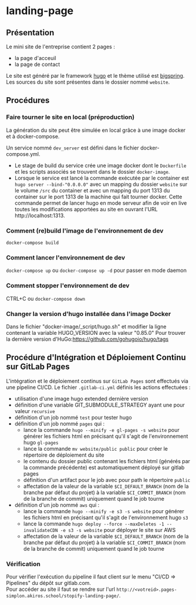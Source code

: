 # landing-page
## Présentation
Le mini site de l'entreprise contient 2 pages :
- la page d'acceuil
- la page de contact

Le site est généré par le framework [hugo](https://gohugo.io/) et le thème utilisé est [bigspring](https://themes.gohugo.io/bigspring-hugo-startup-theme/).
Les sources du site sont présentes dans le dossier nommé `website`.

## Procédures
### Faire tourner le site en local (préproduction)
La génération du site peut être simulée en local grâce à une image docker et à docker-compose.

Un service nommé `dev_server` est défini dans le fichier docker-compose.yml.
- Le stage de build du service crée une image docker dont le `Dockerfile` et les scripts associés se trouvent dans le dossier `docker-image`.
- Lorsque le service est lancé la commande exécutée par le container est `hugo server --bind-"0.0.0.0"` avec un mapping du dossier `website` sur le volume `/src` du container et avec un mapping du port 1313 du container sur le port 1313 de la machine qui fait tourner docker. Cette commande permet de lancer hugo en mode serveur afin de voir en live toutes les modifications apportées au site en ouvrant l'URL http://localhost:1313.

### Comment (re)build l'image de l'environnement de dev
`docker-compose build`

### Comment lancer l'environnement de dev
`docker-compose up` ou `docker-compose up -d` pour passer en mode daemon

### Comment stopper l'environnement de dev
CTRL+C ou `docker-compose down`

### Changer la version d'hugo installée dans l'image Docker
Dans le fichier "docker-image/_script/hugo.sh" et modifier la ligne contenant la variable HUGO_VERSION avec la valeur "0.85.0"
Pour trouver la dernière version d'HuGo:https://github.com/gohugoio/hugo/tags

## Procédure d'Intégration et Déploiement Continu sur GitLab Pages
L'intégration et le déploiement continus sur `GitLab Pages` sont effectués via une pipeline CI/CD.
Le fichier `.gitlab-ci.yml` définis les actions effectuées :
- utilisation d'une image hugo extended dernière version
- définition d'une variable GIT_SUBMODULE_STRATEGY ayant une pour valeur `recursive`
- définition d'un job nommé `test` pour tester hugo
- définition d'un job nommé `pages` qui :
  - lance la commande `hugo --minify -e gl-pages -s website` pour générer les fichiers html en précisant qu'il s'agit de l'environnement hugo `gl-pages`
  - lance la commande `mv website/public public` pour créer le répertoire de déploiement du site
  - le contenu du dossier public contenant les fichiers html (générés par la commande précédente) est automatiquement déployé sur gitlab pages
  - définition d'un artifact pour le job avec pour path le répertoire `public`
  - affectation de la valeur de la variable `$CI_DEFAULT_BRANCH` (nom de la branche par défaut du projet) à la variable `$CI_COMMIT_BRANCH` (nom de  la branche de commit) uniquement quand le job tourne
- définition d'un job nommé `aws` qui :
  - lance la commande `hugo --minify -e s3 -s website` pour générer les fichiers html en précisant qu'il s'agit de l'environnement hugo `s3`
  - lance la commande `hugo deploy --force --maxDeletes -1 --invalidateCDN -e s3 -s website` pour déployer le site sur AWS
  - affectation de la valeur de la variable `$CI_DEFAULT_BRANCH` (nom de la branche par défaut du projet) à la variable `$CI_COMMIT_BRANCH` (nom de la branche de commit) uniquement quand le job tourne

### Vérification
Pour vérifier l'exécution du pipeline il faut client sur le menu "CI/CD => Pipelines" du dépôt sur gitlab.com.  
Pour accéder au site il faut se rendre sur l'url `http://<votreid>.pages-simplon.akiros.school/stopify-landing-page/`.
